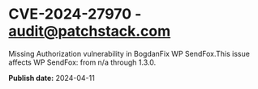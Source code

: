 # CVE-2024-27970 - audit@patchstack.com

Missing Authorization vulnerability in BogdanFix WP SendFox.This issue affects WP SendFox: from n/a through 1.3.0.



**Publish date:** 2024-04-11
